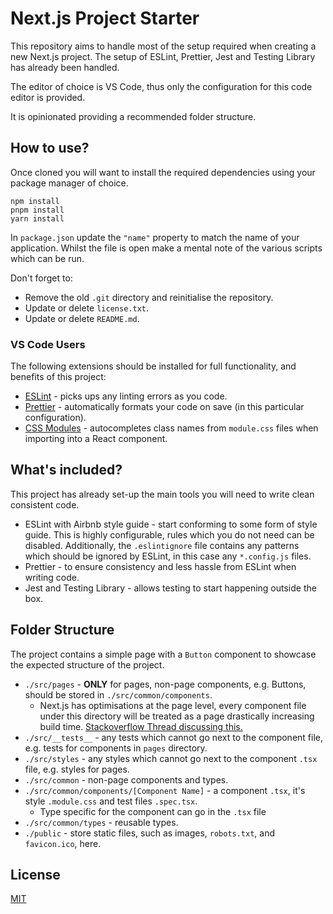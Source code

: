 # Next.js Project Starter

This repository aims to handle most of the setup required when creating a new Next.js project. The setup of ESLint, Prettier, Jest and Testing Library has already been handled.

The editor of choice is VS Code, thus only the configuration for this code editor is provided.

It is opinionated providing a recommended folder structure.

## How to use?

Once cloned you will want to install the required dependencies using your package manager of choice.

```
npm install
pnpm install
yarn install
```

In `package.json` update the `"name"` property to match the name of your application. Whilst the file is open make a mental note of the various scripts which can be run.

Don't forget to:

- Remove the old `.git` directory and reinitialise the repository.
- Update or delete `license.txt`.
- Update or delete `README.md`.

### VS Code Users

The following extensions should be installed for full functionality, and benefits of this project:

- [ESLint](https://marketplace.visualstudio.com/items?itemName=dbaeumer.vscode-eslint) - picks ups any linting errors as you code.
- [Prettier](https://marketplace.visualstudio.com/items?itemName=esbenp.prettier-vscode) - automatically formats your code on save (in this particular configuration).
- [CSS Modules](https://marketplace.visualstudio.com/items?itemName=clinyong.vscode-css-modules) - autocompletes class names from `module.css` files when importing into a React component.

## What's included?

This project has already set-up the main tools you will need to write clean consistent code.

- ESLint with Airbnb style guide - start conforming to some form of style guide. This is highly configurable, rules which you do not need can be disabled. Additionally, the `.eslintignore` file contains any patterns which should be ignored by ESLint, in this case any `*.config.js` files.
- Prettier - to ensure consistency and less hassle from ESLint when writing code.
- Jest and Testing Library - allows testing to start happening outside the box.

## Folder Structure

The project contains a simple page with a `Button` component to showcase the expected structure of the project.

- `./src/pages` - **ONLY** for pages, non-page components, e.g. Buttons, should be stored in `./src/common/components`.
  - Next.js has optimisations at the page level, every component file under this directory will be treated as a page drastically increasing build time. [Stackoverflow Thread discussing this.](https://stackoverflow.com/a/59924145)
- `./src/__tests__` - any tests which cannot go next to the component file, e.g. tests for components in `pages` directory.
- `./src/styles` - any styles which cannot go next to the component `.tsx` file, e.g. styles for pages.
- `./src/common` - non-page components and types.
- `./src/common/components/[Component Name]` - a component `.tsx`, it's style `.module.css` and test files `.spec.tsx`.
  - Type specific for the component can go in the `.tsx` file
- `./src/common/types` - reusable types.
- `./public` - store static files, such as images, `robots.txt`, and `favicon.ico`, here.

## License

[MIT](license.txt)
